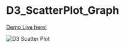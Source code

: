 # D3_ScatterPlot_Graph

[Demo Live here!](https://oyelowo.github.io/D3_ScatterPlot_Graph/)

![D3 Scatter Plot]("https://oyelowo.github.io/D3_ScatterPlot_Graph/favicon.ico")
